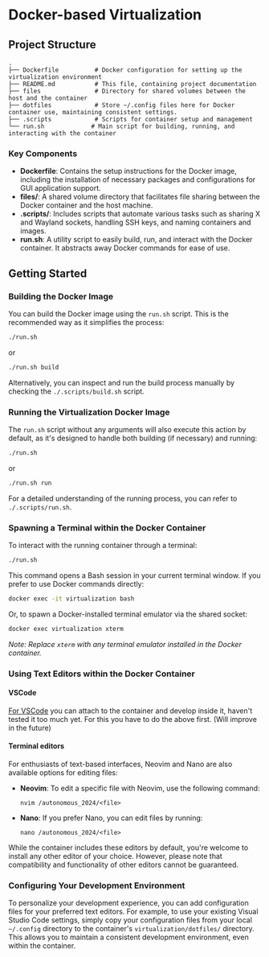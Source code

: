 # Docker-based Virtualization

## Project Structure

```
.
├── Dockerfile          # Docker configuration for setting up the virtualization environment
├── README.md           # This file, containing project documentation
├── files               # Directory for shared volumes between the host and the container
├── dotfiles            # Store ~/.config files here for Docker container use, maintaining consistent settings.
├── .scripts            # Scripts for container setup and management
└── run.sh             # Main script for building, running, and interacting with the container
```

### Key Components

- **Dockerfile**: Contains the setup instructions for the Docker image, including the installation of necessary packages and configurations for GUI application support.
- **files/**: A shared volume directory that facilitates file sharing between the Docker container and the host machine.
- **.scripts/**: Includes scripts that automate various tasks such as sharing X and Wayland sockets, handling SSH keys, and naming containers and images.
- **run.sh**: A utility script to easily build, run, and interact with the Docker container. It abstracts away Docker commands for ease of use.

## Getting Started

### Building the Docker Image

You can build the Docker image using the `run.sh` script. This is the recommended way as it simplifies the process:
```bash
./run.sh
```
or
```bash
./run.sh build
```

Alternatively, you can inspect and run the build process manually by checking the `./.scripts/build.sh` script.

### Running the Virtualization Docker Image

The `run.sh` script without any arguments will also execute this action by default, as it's designed to handle both building (if necessary) and running:

```bash
./run.sh
```
or
```bash
./run.sh run
```

For a detailed understanding of the running process, you can refer to `./.scripts/run.sh`.

### Spawning a Terminal within the Docker Container

To interact with the running container through a terminal:

```bash
./run.sh
```

This command opens a Bash session in your current terminal window. If you prefer to use Docker commands directly:

```bash
docker exec -it virtualization bash
```

Or, to spawn a Docker-installed terminal emulator via the shared socket:

```bash
docker exec virtualization xterm
```

*Note: Replace `xterm` with any terminal emulator installed in the Docker container.*

### Using Text Editors within the Docker Container

#### VSCode

[For VSCode](https://code.visualstudio.com/docs/devcontainers/attach-container) you can attach to the container and develop inside it, haven't tested it too much yet.
For this you have to do the above first. (Will improve in the future)

#### Terminal editors

For enthusiasts of text-based interfaces, Neovim and Nano are also available options for editing files:

- **Neovim**: To edit a specific file with Neovim, use the following command:
  ```
  nvim /autonomous_2024/<file>
  ```

- **Nano**: If you prefer Nano, you can edit files by running:
  ```
  nano /autonomous_2024/<file>
  ```

While the container includes these editors by default, you're welcome to install any other editor of your choice. However, please note that compatibility and functionality of other editors cannot be guaranteed.

### Configuring Your Development Environment

To personalize your development experience, you can add configuration files for your preferred text editors. For example, to use your existing Visual Studio Code settings, simply copy your configuration files from your local `~/.config` directory to the container's `virtualization/dotfiles/` directory. This allows you to maintain a consistent development environment, even within the container.
